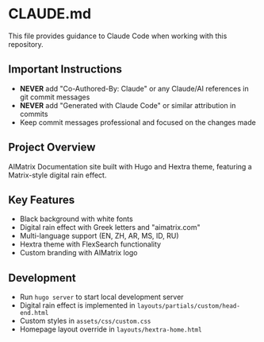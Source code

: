 # CLAUDE.md

This file provides guidance to Claude Code when working with this repository.

## Important Instructions

- **NEVER** add "Co-Authored-By: Claude" or any Claude/AI references in git commit messages
- **NEVER** add "Generated with Claude Code" or similar attribution in commits
- Keep commit messages professional and focused on the changes made

## Project Overview

AIMatrix Documentation site built with Hugo and Hextra theme, featuring a Matrix-style digital rain effect.

## Key Features

- Black background with white fonts
- Digital rain effect with Greek letters and "aimatrix.com"
- Multi-language support (EN, ZH, AR, MS, ID, RU)
- Hextra theme with FlexSearch functionality
- Custom branding with AIMatrix logo

## Development

- Run `hugo server` to start local development server
- Digital rain effect is implemented in `layouts/partials/custom/head-end.html`
- Custom styles in `assets/css/custom.css`
- Homepage layout override in `layouts/hextra-home.html`